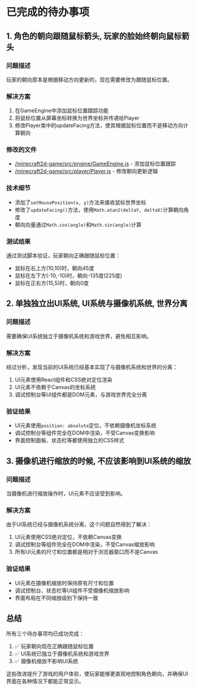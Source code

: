 # 已完成的待办事项

## 1. 角色的朝向跟随鼠标箭头, 玩家的脸始终朝向鼠标箭头

### 问题描述
玩家的朝向原本是根据移动方向更新的，现在需要修改为跟随鼠标位置。

### 解决方案
1. 在GameEngine中添加鼠标位置跟踪功能
2. 将鼠标位置从屏幕坐标转换为世界坐标并传递给Player
3. 修改Player类中的updateFacing方法，使其根据鼠标位置而不是移动方向计算朝向

### 修改的文件
- [/minecraft2d-game/src/engine/GameEngine.js](../minecraft2d-game/src/engine/GameEngine.js) - 添加鼠标位置跟踪
- [/minecraft2d-game/src/player/Player.js](../minecraft2d-game/src/player/Player.js) - 修改朝向更新逻辑

### 技术细节
- 添加了`setMousePosition(x, y)`方法来接收鼠标世界坐标
- 修改了`updateFacing()`方法，使用`Math.atan2(deltaY, deltaX)`计算朝向角度
- 朝向向量通过`Math.cos(angle)`和`Math.sin(angle)`计算

### 测试结果
通过测试脚本验证，玩家朝向正确跟随鼠标位置：
- 鼠标在右上方(10,10)时，朝向45度
- 鼠标在左下方(-10,-10)时，朝向-135度(225度)
- 鼠标在正右方(15,5)时，朝向0度

## 2. 单独独立出UI系统, UI系统与摄像机系统, 世界分离

### 问题描述
需要确保UI系统独立于摄像机系统和游戏世界，避免相互影响。

### 解决方案
经过分析，发现当前的UI系统已经基本实现了与摄像机系统和世界的分离：
1. UI元素使用React组件和CSS绝对定位渲染
2. UI元素不依赖于Canvas的坐标系统
3. 调试控制台等UI组件都是DOM元素，与游戏世界完全分离

### 验证结果
- UI元素使用`position: absolute`定位，不依赖摄像机坐标系统
- 调试控制台等组件完全在DOM中渲染，不受Canvas变换影响
- 界面控制面板、状态栏等都使用独立的CSS样式

## 3. 摄像机进行缩放的时候, 不应该影响到UI系统的缩放

### 问题描述
当摄像机进行缩放操作时，UI元素不应该受到影响。

### 解决方案
由于UI系统已经与摄像机系统分离，这个问题自然得到了解决：
1. UI元素使用CSS绝对定位，不依赖Canvas变换
2. 调试控制台等组件完全在DOM中渲染，不受Canvas缩放影响
3. 所有UI元素的尺寸和位置都是相对于浏览器窗口而不是Canvas

### 验证结果
- UI元素在摄像机缩放时保持原有尺寸和位置
- 调试控制台、状态栏等UI组件不受摄像机缩放影响
- 界面布局在不同缩放级别下保持一致

## 总结

所有三个待办事项均已成功完成：
1. ✅ 玩家朝向现在正确跟随鼠标位置
2. ✅ UI系统已独立于摄像机系统和游戏世界
3. ✅ 摄像机缩放不影响UI系统

这些改进提升了游戏的用户体验，使玩家能够更直观地控制角色朝向，并确保UI界面在各种情况下都能正常显示。